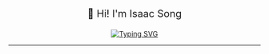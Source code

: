 
<!--
**isaacsong1/isaacsong1** is a ✨ _special_ ✨ repository because its `README.md` (this file) appears on your GitHub profile.

Here are some ideas to get you started:

- 🔭 I’m currently working on ...
- 🌱 I’m currently learning ...
- 👯 I’m looking to collaborate on ...
- 🤔 I’m looking for help with ...
- 💬 Ask me about ...
- 📫 How to reach me: ...
- 😄 Pronouns: ...
- ⚡ Fun fact: ...
-->

<p align="center" style='font-family: Nunito Sans;'>
    <p align='center' style='font-weight: 400; font-size: 20;'>👋 Hi! I'm Isaac Song</p>
</p>

<p align="center">
  <!-- Typing SVG by DenverCoder1 - https://github.com/DenverCoder1/readme-typing-svg -->
    <a href="https://git.io/typing-svg"><img src="https://readme-typing-svg.demolab.com?font=Nunito+Sans&pause=1000&color=000000&background=FFFFFF00&center=true&random=false&width=435&lines=Full+stack+web+developer;Learning+new+things+every+day!" alt="Typing SVG" /></a>
</p>

---


<!-- [![Isaac's GitHub stats](https://github-readme-stats.vercel.app/api?username=isaacsong1)](https://github.com/anuraghazra/github-readme-stats) -->